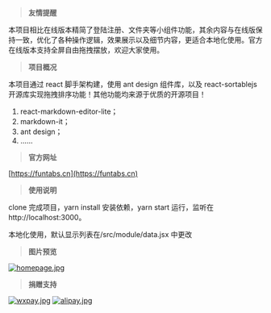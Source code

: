> **友情提醒**

本项目相比在线版本精简了登陆注册、文件夹等小组件功能，其余内容与在线版保持一致，优化了各种操作逻辑，效果展示以及细节内容，更适合本地化使用。官方在线版本支持全屏自由拖拽摆放，欢迎大家使用。

> **项目概况**

本项目通过 react 脚手架构建，使用 ant design 组件库，以及 react-sortablejs 开源库实现拖拽排序功能！其他功能均来源于优质的开源项目！

1. react-markdown-editor-lite；
2. markdown-it；
3. ant design；
4. ……

> **官方网址**

[https://funtabs.cn](https://funtabs.cn)

> **使用说明**

clone 完成项目，yarn install 安装依赖，yarn start 运行，监听在 http://localhost:3000。

本地化使用，默认显示列表在/src/module/data.jsx 中更改

> **图片预览**

[![homepage.jpg](https://i.postimg.cc/6qHrMvnD/homepage.jpg)](https://postimg.cc/8f6f5syH)

> **捐赠支持**

[![wxpay.jpg](https://i.postimg.cc/pXrW4FKq/wxpay.jpg)](https://postimg.cc/nC8fQMRD)
[![alipay.jpg](https://i.postimg.cc/SNPShxrq/alipay.jpg)](https://postimg.cc/D8qkQFHY)
